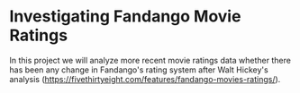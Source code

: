 # Investigating Fandango Movie Ratings
In this project we will analyze more recent movie ratings data whether there has been any change in Fandango's rating system after Walt Hickey's analysis (https://fivethirtyeight.com/features/fandango-movies-ratings/).
